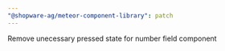 ```yaml
---
"@shopware-ag/meteor-component-library": patch
---
```


Remove unecessary pressed state for number field component
